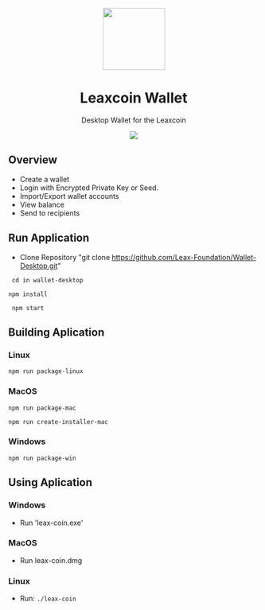 
<p align="center">
  <img
    src="https://i.imgur.com/R1McUCV.jpg"
    width="125px;">
</p>

<h1 align="center">Leaxcoin Wallet</h1>

<p align="center"> Desktop Wallet for the Leaxcoin </p>

<p align="center">
  <img src="https://i.imgur.com/LzGVy2s.png">
</p>

## Overview

* Create a wallet
* Login with Encrypted Private Key or Seed.
* Import/Export wallet accounts 
* View balance
* Send to recipients

## Run Application 

- Clone Repository "git clone https://github.com/Leax-Foundation/Wallet-Desktop.git"

```  cd in wallet-desktop ```

``` npm install ```

```  npm start ``` 

## Building Aplication

### Linux

``` npm run package-linux ```
  
### MacOS

``` npm run package-mac ```
  
``` npm run create-installer-mac ```
   
### Windows

``` npm run package-win ```

## Using Aplication

### Windows

* Run 'leax-coin.exe'

### MacOS

* Run leax-coin.dmg

### Linux

* Run:
``` ./leax-coin ```
